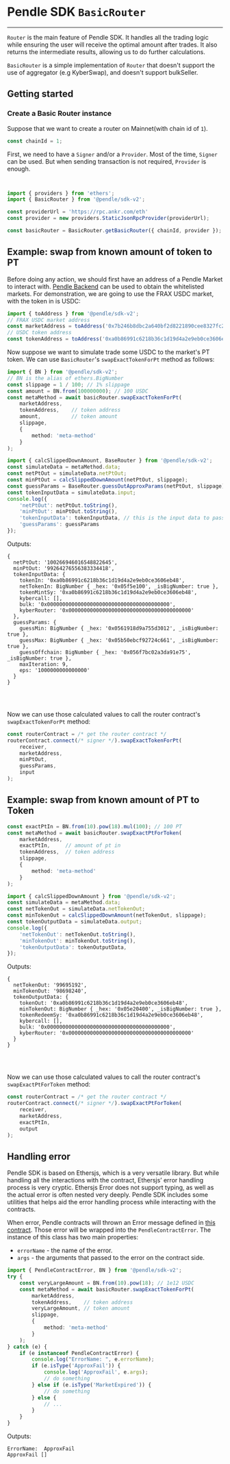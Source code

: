 # Pendle SDK `BasicRouter`

---

`Router` is the main feature of Pendle SDK. It handles all the trading logic while ensuring the user will receive the optimal amount after trades. It also returns the intermediate results, allowing us to do further calculations.

`BasicRouter` is a simple implementation of `Router` that doesn't support the use of aggregator (e.g KyberSwap), and doesn't support bulkSeller.

## Getting started

### Create a Basic Router instance

Suppose that we want to create a router on Mainnet(with chain id of `1`). 

```typescript
const chainId = 1;
```

First, we need to have a `Signer` and/or a `Provider`. Most of the time, `Signer` can be used. But when sending transaction is not required, `Provider` is enough. 

```javascript


import { providers } from 'ethers';
import { BasicRouter } from '@pendle/sdk-v2';

const providerUrl = 'https://rpc.ankr.com/eth'
const provider = new providers.StaticJsonRpcProvider(providerUrl);

const basicRouter = BasicRouter.getBasicRouter({ chainId, provider });
```

## Example: swap from known amount of token to PT

Before doing any action, we should first have an address of a Pendle Market to interact with. [Pendle Backend][Pendle-Backend] can be used to obtain the whitelisted markets. For demonstration, we are going to use the FRAX USDC market, with the token in is USDC:

<!-- TODO update docs link -->
[Pendle-Backend]: https://api-v2.pendle.finance/core/graphql

```typescript
import { toAddress } from '@pendle/sdk-v2';
// FRAX USDC market address
const marketAddress = toAddress('0x7b246b8dbc2a640bf2d8221890cee8327fc23917');
// USDC token address
const tokenAddress = toAddress('0xa0b86991c6218b36c1d19d4a2e9eb0ce3606eb48');
```

Now suppose we want to simulate trade some USDC to the market's PT token. We can use `BasicRouter`'s `swapExactTokenForPt` method as follows:

```typescript
import { BN } from '@pendle/sdk-v2';
// BN is the alias of ethers.BigNumber
const slippage = 1 / 100; // 1% slippage
const amount = BN.from(100000000); // 100 USDC
const metaMethod = await basicRouter.swapExactTokenForPt(
    marketAddress,
    tokenAddress,    // token address
    amount,          // token amount
    slippage,
    {
        method: 'meta-method'
    }
);
```

```typescript
import { calcSlippedDownAmount, BaseRouter } from '@pendle/sdk-v2';
const simulateData = metaMethod.data;
const netPtOut = simulateData.netPtOut;
const minPtOut = calcSlippedDownAmount(netPtOut, slippage);
const guessParams = BaseRouter.guessOutApproxParams(netPtOut, slippage);
const tokenInputData = simulateData.input;
console.log({
    'netPtOut': netPtOut.toString(),
    'minPtOut': minPtOut.toString(),
    'tokenInputData': tokenInputData, // this is the input data to pass in the router contract
    'guessParams': guessParams
});
```

Outputs:

<pre><code>{
  netPtOut: '100266946016548822645',
  minPtOut: '99264276556383334418',
  tokenInputData: {
    tokenIn: '0xa0b86991c6218b36c1d19d4a2e9eb0ce3606eb48',
    netTokenIn: BigNumber { _hex: '0x05f5e100', _isBigNumber: true },
    tokenMintSy: '0xa0b86991c6218b36c1d19d4a2e9eb0ce3606eb48',
    kybercall: [],
    bulk: '0x0000000000000000000000000000000000000000',
    kyberRouter: '0x0000000000000000000000000000000000000000'
  },
  guessParams: {
    guessMin: BigNumber { _hex: '0x0561918d9a755d3012', _isBigNumber: true },
    guessMax: BigNumber { _hex: '0x05b50ebcf92724c661', _isBigNumber: true },
    guessOffchain: BigNumber { _hex: '0x056f7bc02a3da91e75', _isBigNumber: true },
    maxIteration: 9,
    eps: '1000000000000000'
  }
}

</code></pre><br>

Now we can use those calculated values to call the router contract's `swapExactTokenForPt` method:
```ts
const routerContract = /* get the router contract */
routerContract.connect(/* signer */).swapExactTokenForPt(
    receiver,
    marketAddress,
    minPtOut,
    guessParams,
    input
);
```

## Example: swap from known amount of PT to Token

```typescript
const exactPtIn = BN.from(10).pow(18).mul(100); // 100 PT
const metaMethod = await basicRouter.swapExactPtForToken(
    marketAddress,
    exactPtIn,     // amount of pt in
    tokenAddress,  // token address
    slippage,
    {
        method: 'meta-method'
    }
);
```

```typescript
import { calcSlippedDownAmount } from '@pendle/sdk-v2';
const simulateData = metaMethod.data;
const netTokenOut = simulateData.netTokenOut;
const minTokenOut = calcSlippedDownAmount(netTokenOut, slippage);
const tokenOutputData = simulateData.output;
console.log({
    'netTokenOut': netTokenOut.toString(),
    'minTokenOut': minTokenOut.toString(),
    'tokenOutputData': tokenOutputData,
});
```

Outputs:

<pre><code>{
  netTokenOut: '99695192',
  minTokenOut: '98698240',
  tokenOutputData: {
    tokenOut: '0xa0b86991c6218b36c1d19d4a2e9eb0ce3606eb48',
    minTokenOut: BigNumber { _hex: '0x05e20400', _isBigNumber: true },
    tokenRedeemSy: '0xa0b86991c6218b36c1d19d4a2e9eb0ce3606eb48',
    kybercall: [],
    bulk: '0x0000000000000000000000000000000000000000',
    kyberRouter: '0x0000000000000000000000000000000000000000'
  }
}

</code></pre><br>

Now we can use those calculated values to call the router contract's `swapExactPtForToken` method:
```ts
const routerContract = /* get the router contract */
routerContract.connect(/* signer */).swapExactPtForToken(
    receiver,
    marketAddress,
    exactPtIn,
    output
);
```

## Handling error

Pendle SDK is based on Ethersjs, which is a very versatile library. But while handling all the interactions with the contract, Ethersjs’ error handling process is very cryptic. Ethersjs Error does not support typing, as well as the actual error is often nested very deeply. Pendle SDK includes some utilities that helps aid the error handling process while interacting with the contracts.


When error, Pendle contracts will thrown an Error message defined in [this contract](https://github.com/pendle-finance/pendle-core-v2/blob/main/contracts/core/libraries/Errors.sol). Those error will be wrapped into the `PendleContractError`. The instance of this class has two main properties:
- `errorName` - the name of the error.
- `args` - the arguments that passed to the error on the contract side. 

```typescript
import { PendleContractError, BN } from '@pendle/sdk-v2';
try {
    const veryLargeAmount = BN.from(10).pow(18); // 1e12 USDC
    const metaMethod = await basicRouter.swapExactTokenForPt(
        marketAddress,
        tokenAddress,    // token address
        veryLargeAmount, // token amount
        slippage,
        {
            method: 'meta-method'
        }
    );
} catch (e) {
    if (e instanceof PendleContractError) {
        console.log("ErrorName: ", e.errorName);
        if (e.isType('ApproxFail')) {
            console.log('ApproxFail', e.args);
            // do something
        } else if (e.isType('MarketExpired')) {
            // do something
        } else {
            // ...
        }
    }
}
```

Outputs:

<pre><code>ErrorName:  ApproxFail
ApproxFail []

</code></pre><br>